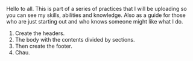Hello to all. This is part of a series of practices that I will be uploading so you can see my skills, abilities and knowledge. Also as a guide for those who are just starting out and who knows someone might like what I do.
1. Create the headers.
2. The body with the contents divided by sections.
3. Then create the footer.
4. Chau.
